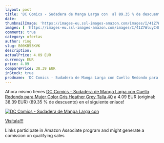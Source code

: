 ```yaml
---
layout: post
title: 'DC Comics - Sudadera de Manga Larga con  al 89.35 % de descuento'
date: 
thumbnailImage: 'https://images-eu.ssl-images-amazon.com/images/I/41Z7WluyC4L._SL200_.jpg'
images: [ 'https://images-eu.ssl-images-amazon.com/images/I/41Z7WluyC4L._SL200_.jpg' ]
comments: true
category: ofertas
author: ring
slug: B00KB53KVK
description:
actualPrice: 4.09 EUR
currency: EUR
price: 4.09
comparePrice: 38.39 EUR
inStock: true
prodname: 'DC Comics - Sudadera de Manga Larga con Cuello Redondo para Mujer  Color Gris  Heather Grey   Talla 40'
---
```


Ahora mismo tienes [DC Comics - Sudadera de Manga Larga con Cuello Redondo para Mujer  Color Gris  Heather Grey   Talla 40](https://www.amazon.es/dp/B00KB53KVK/?tag=tolees-21) a 4.09 EUR (original: 38.39 EUR) (89.35 %  de descuento) en el siguiente enlace!

[![DC Comics - Sudadera de Manga Larga con ](https://images-eu.ssl-images-amazon.com/images/I/41Z7WluyC4L._SL200_.jpg)](https://www.amazon.es/dp/B00KB53KVK/?tag=tolees-21)

[Visítala!!!](https://www.amazon.es/dp/B00KB53KVK/?tag=tolees-21)

Links participate in Amazon Associate program and might generate a comission on qualifying sales

